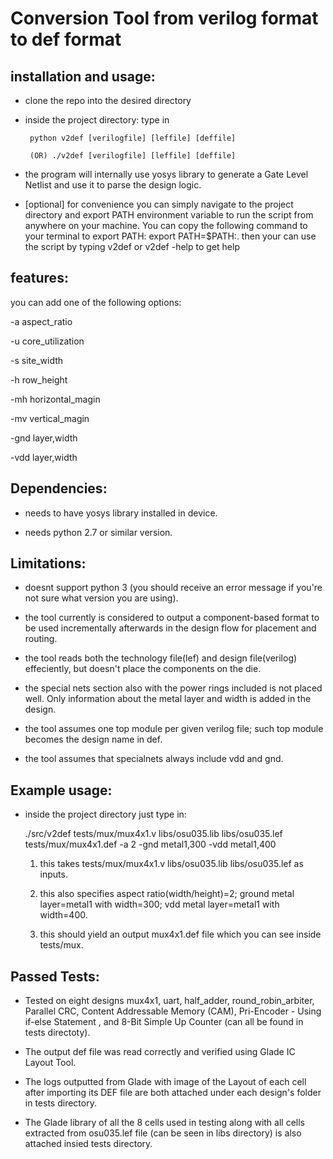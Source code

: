 # Conversion Tool from verilog format to def format

## installation and usage:
 - clone the repo into the desired directory

 - inside the project directory: type in 

		python v2def [verilogfile] [leffile] [deffile]

 		(OR) ./v2def [verilogfile] [leffile] [deffile]

 - the program will internally use yosys library to generate a Gate Level Netlist and use it to parse the design logic.

 - [optional] for convenience you can simply navigate to the project directory and export PATH environment variable to run the script from 	anywhere on your machine. You can copy the following command to your terminal to export PATH:
		export PATH=$PATH:.
     then your can use the script by typing v2def or v2def -help to get help

## features:
you can add one of the following options:

 -a aspect_ratio

 -u core_utilization

 -s site_width

 -h row_height

 -mh horizontal_magin

 -mv vertical_magin

 -gnd layer,width

 -vdd layer,width

## Dependencies:
 - needs to have yosys library installed in device.

 - needs python 2.7 or similar version.

## Limitations:
 - doesnt support python 3 (you should receive an error message if you're not sure what version you are using).

 - the tool currently is considered to output a component-based format to be used incrementally afterwards in the design flow for placement
	and routing.

 - the tool reads both the technology file(lef) and design file(verilog) effeciently, but doesn't place the components on the die.

 - the special nets section also with the power rings included is not placed well. Only information about the metal layer and width is added  		in the design.

 - the tool assumes one top module per given verilog file; such top module becomes the design name in def.

 - the tool assumes that specialnets always include vdd and gnd.

## Example usage:
 - inside the project directory just type in:

 	./src/v2def tests/mux/mux4x1.v libs/osu035.lib libs/osu035.lef tests/mux/mux4x1.def -a 2 -gnd metal1,300 -vdd metal1,400

   1. this takes tests/mux/mux4x1.v libs/osu035.lib libs/osu035.lef as inputs. 
   
   2. this also specifies aspect ratio(width/height)=2; ground metal layer=metal1 with width=300; vdd metal layer=metal1 with width=400. 

   3. this should yield an output mux4x1.def file which you can see inside tests/mux.

## Passed Tests:
 - Tested on eight designs mux4x1, uart, half_adder, round_robin_arbiter, Parallel CRC,  Content Addressable Memory (CAM),  Pri-Encoder - 	Using if-else Statement , and  8-Bit Simple Up Counter  (can all be found in tests directoty).

 - The output def file was read correctly and verified using Glade IC Layout Tool.
 
 - The logs outputted from Glade with image of the Layout of each cell after importing its DEF file are both attached 
 	under each design's folder in tests directory.
	
 - The Glade library of all the 8 cells used in testing along with all cells extracted from osu035.lef file (can be seen in libs 	directory) is also attached insied tests directory.

